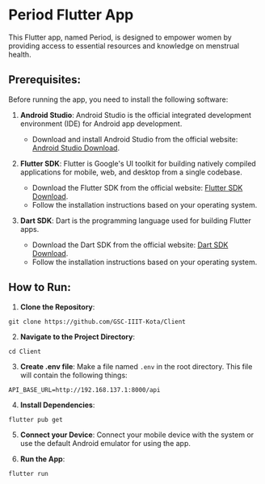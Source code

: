 # Period Flutter App

This Flutter app, named Period, is designed to empower women by providing access to essential resources and knowledge on menstrual health.

## Prerequisites:

Before running the app, you need to install the following software:

1. **Android Studio**: Android Studio is the official integrated development environment (IDE) for Android app development.
   - Download and install Android Studio from the official website: [Android Studio Download](https://developer.android.com/studio).

2. **Flutter SDK**: Flutter is Google's UI toolkit for building natively compiled applications for mobile, web, and desktop from a single codebase.
   - Download the Flutter SDK from the official website: [Flutter SDK Download](https://flutter.dev/docs/get-started/install).
   - Follow the installation instructions based on your operating system.

3. **Dart SDK**: Dart is the programming language used for building Flutter apps.
   - Download the Dart SDK from the official website: [Dart SDK Download](https://dart.dev/get-dart/archive).
   - Follow the installation instructions based on your operating system.

## How to Run:

1. **Clone the Repository**: 
```
git clone https://github.com/GSC-IIIT-Kota/Client
```

2. **Navigate to the Project Directory**: 
```
cd Client
```

3. **Create .env file**:
Make a file named `.env` in the root directory. This file will contain the following things:
```
API_BASE_URL=http://192.168.137.1:8000/api
```

4. **Install Dependencies**: 
```
flutter pub get
```

5. **Connect your Device**:
Connect your mobile device with the system or use the default Android emulator for using the app.

6. **Run the App**: 
```
flutter run
```